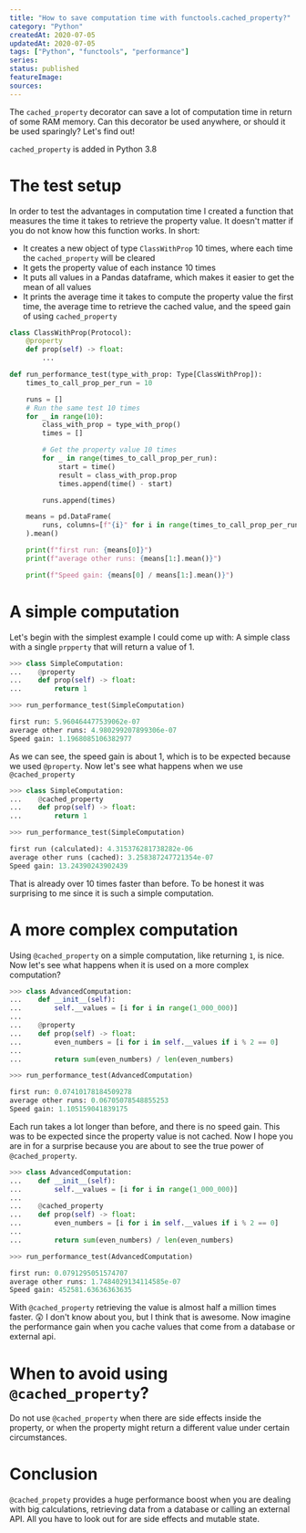 ```yaml
---
title: "How to save computation time with functools.cached_property?"
category: "Python"
createdAt: 2020-07-05
updatedAt: 2020-07-05
tags: ["Python", "functools", "performance"]
series:
status: published
featureImage:
sources:
---
```


The `cached_property` decorator can save a lot of computation time in return of some RAM memory.
Can this decorator be used anywhere, or should it be used sparingly? Let's find out!

<!--more-->

<BaseAlert type="star">

`cached_property` is added in Python 3.8

</BaseAlert>

# The test setup

In order to test the advantages in computation time I created a function that measures the time it takes to retrieve the property value.
It doesn't matter if you do not know how this function works. In short:

- It creates a new object of type `ClassWithProp` 10 times, where each time the `cached_property` will be cleared
- It gets the property value of each instance 10 times
- It puts all values in a Pandas dataframe, which makes it easier to get the mean of all values
- It prints the average time it takes to compute the property value the first time, the average time to retrieve the cached value, and the speed gain of using `cached_property`

```python
class ClassWithProp(Protocol):
    @property
    def prop(self) -> float:
        ...

def run_performance_test(type_with_prop: Type[ClassWithProp]):
    times_to_call_prop_per_run = 10

    runs = []
    # Run the same test 10 times
    for _ in range(10):
        class_with_prop = type_with_prop()
        times = []

        # Get the property value 10 times
        for _ in range(times_to_call_prop_per_run):
            start = time()
            result = class_with_prop.prop
            times.append(time() - start)

        runs.append(times)

    means = pd.DataFrame(
        runs, columns=[f"{i}" for i in range(times_to_call_prop_per_run)]
    ).mean()

    print(f"first run: {means[0]}")
    print(f"average other runs: {means[1:].mean()}")

    print(f"Speed gain: {means[0] / means[1:].mean()}")
```

# A simple computation

Let's begin with the simplest example I could come up with: A simple class with a single `prpperty` that will return a value of 1.

```python
>>> class SimpleComputation:
...    @property
...    def prop(self) -> float:
...        return 1

>>> run_performance_test(SimpleComputation)

first run: 5.960464477539062e-07
average other runs: 4.980299207899306e-07
Speed gain: 1.1968085106382977
```

As we can see, the speed gain is about 1, which is to be expected because we used `@property`.
Now let's see what happens when we use `@cached_property`

```python
>>> class SimpleComputation:
...    @cached_property
...    def prop(self) -> float:
...        return 1

>>> run_performance_test(SimpleComputation)

first run (calculated): 4.315376281738282e-06
average other runs (cached): 3.258387247721354e-07
Speed gain: 13.24390243902439
```

That is already over 10 times faster than before.
To be honest it was surprising to me since it is such a simple computation.

# A more complex computation

Using `@cached_property` on a simple computation, like returning `1`, is nice.
Now let's see what happens when it is used on a more complex computation?

```python
>>> class AdvancedComputation:
...    def __init__(self):
...        self.__values = [i for i in range(1_000_000)]
...
...    @property
...    def prop(self) -> float:
...        even_numbers = [i for i in self.__values if i % 2 == 0]
...
...        return sum(even_numbers) / len(even_numbers)

>>> run_performance_test(AdvancedComputation)

first run: 0.07410178184509278
average other runs: 0.06705078548855253
Speed gain: 1.105159041839175
```

Each run takes a lot longer than before, and there is no speed gain.
This was to be expected since the property value is not cached.
Now I hope you are in for a surprise because you are about to see the true power of `@cached_property`.

```python
>>> class AdvancedComputation:
...    def __init__(self):
...        self.__values = [i for i in range(1_000_000)]
...
...    @cached_property
...    def prop(self) -> float:
...        even_numbers = [i for i in self.__values if i % 2 == 0]
...
...        return sum(even_numbers) / len(even_numbers)

>>> run_performance_test(AdvancedComputation)

first run: 0.0791295051574707
average other runs: 1.7484029134114585e-07
Speed gain: 452581.63636363635
```

With `@cached_property` retrieving the value is almost half a million times faster. 😲
I don't know about you, but I think that is awesome.
Now imagine the performance gain when you cache values that come from a database or external api.

# When to avoid using `@cached_property`?

Do not use `@cached_property` when there are side effects inside the property,
or when the property might return a different value under certain circumstances.

# Conclusion

`@cached_propety` provides a huge performance boost when you are dealing with big calculations,
retrieving data from a database or calling an external API. All you have to look out for are side effects and mutable state.

